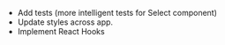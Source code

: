 * Add tests (more intelligent tests for Select component)
* Update styles across app.
* Implement React Hooks